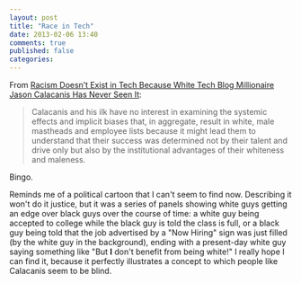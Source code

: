 ```yaml
---
layout: post
title: "Race in Tech"
date: 2013-02-06 13:40
comments: true
published: false
categories: 
---
```

From [Racism Doesn’t Exist in Tech Because White Tech Blog Millionaire Jason Calacanis Has Never Seen It](http://gawker.com/5981825/racism-doesnt-exist-in-tech-because-white-tech-blog-millionaire-jason-calacanis-has-never-seen-it):

> Calacanis and his ilk have no interest in examining the systemic effects and implicit biases that, in aggregate, result in white, male mastheads and employee lists because it might lead them to understand that their success was determined not by their talent and drive only but also by the institutional advantages of their whiteness and maleness.

Bingo.

Reminds me of a political cartoon that I can't seem to find now. Describing it won't do it justice, but it was a series of panels showing white guys getting an edge over black guys over the course of time: a white guy being accepted to college while the black guy is told the class is full, or a black guy being told that the job advertised by a "Now Hiring" sign was just filled (by the white guy in the background), ending with a present-day white guy saying something like "But **I** don't benefit from being white!" I really hope I can find it, because it perfectly illustrates a concept to which people like Calacanis seem to be blind.
